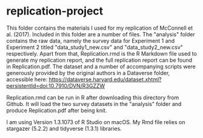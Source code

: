 # replication-project

This folder contains the materials I used for my replication of McConnell et al. (2017). Included in this folder are a number of files. The "analysis" folder contains the raw data, namely the survey data for Experiment 1 and Experiment 2 titled "data_study1_new.csv" and "data_study2_new.csv" respectively. Apart from that, Replication.rmd is the R Markdown file used to generate my replication report, and the full replication report can be found in Replication.pdf. The dataset and a number of accompanying scripts were generously provided by the original authors in a Dataverse folder, accessible here: https://dataverse.harvard.edu/dataset.xhtml?persistentId=doi:10.7910/DVN/R3GZZW

Replication.rmd can be run in R after downloading this directory from Github. It will load the two survey datasets in the "analysis" folder and produce Replication.pdf after being knit.

I am using Version 1.3.1073 of R Studio on macOS. My Rmd file relies on stargazer (5.2.2) and tidyverse (1.3.1) libraries.

